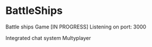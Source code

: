 # BattleShips
 Battle ships Game [IN PROGRESS] 
 Listening on port: 3000
 
 Integrated chat system
 Multyplayer
 
 
